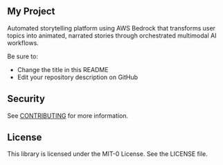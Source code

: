 ## My Project

Automated storytelling platform using AWS Bedrock that transforms user topics into animated, narrated stories through orchestrated multimodal AI workflows.

Be sure to:

* Change the title in this README
* Edit your repository description on GitHub

## Security

See [CONTRIBUTING](CONTRIBUTING.md#security-issue-notifications) for more information.

## License

This library is licensed under the MIT-0 License. See the LICENSE file.

